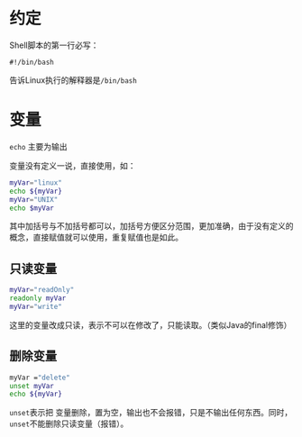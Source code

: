 # 约定
Shell脚本的第一行必写：

`#!/bin/bash`

告诉Linux执行的解释器是`/bin/bash`

# 变量

`echo` 主要为输出

变量没有定义一说，直接使用，如：

```bash
myVar="linux"
echo ${myVar}
myVar="UNIX"
echo $myVar
```

其中加括号与不加括号都可以，加括号方便区分范围，更加准确，由于没有定义的概念，直接赋值就可以使用，重复赋值也是如此。

## 只读变量

```bash
myVar="readOnly"
readonly myVar
myVar="write"
```

这里的变量改成只读，表示不可以在修改了，只能读取。（类似Java的final修饰）

## 删除变量

```bash
myVar ="delete"
unset myVar
echo ${myVar}
```

`unset`表示把 变量删除，置为空，输出也不会报错，只是不输出任何东西。同时，`unset`不能删除只读变量（报错）。
